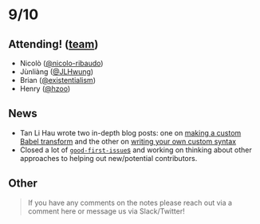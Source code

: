 # 9/10

## Attending! ([team](https://babeljs.io/team))

- Nicolò ([@nicolo-ribaudo](https://github.com/nicolo-ribaudo))
- Jùnliàng ([@JLHwung](https://github.com/JLHwung))
- Brian ([@existentialism](https://github.com/existentialism))
- Henry ([@hzoo](https://github.com/hzoo))

## News
- Tan Li Hau wrote two in-depth blog posts: one on [making a custom Babel transform](https://lihautan.com/step-by-step-guide-for-writing-a-babel-transformation/) and the other on [writing your own custom syntax](https://lihautan.com/creating-custom-javascript-syntax-with-babel/)
- Closed a lot of [`good-first-issue`s](https://github.com/babel/babel/issues?q=label%3Aclaimed+is%3Aclosed) and working on thinking about other approaches to helping out new/potential contributors.

## Other

> If you have any comments on the notes please reach out via a comment here or message us via Slack/Twitter!
